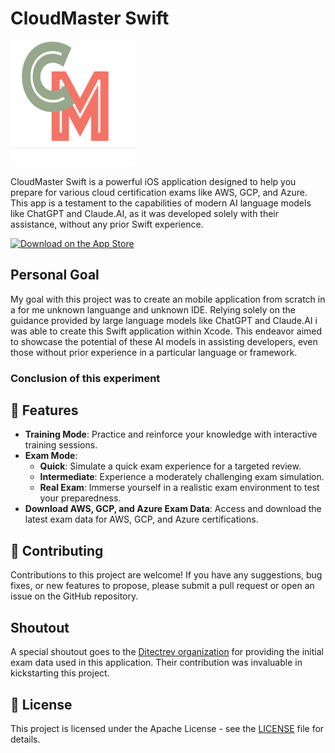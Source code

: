 # CloudMaster Swift

<img src="Assets/CM_White.png" width="200" height="200" alt="CloudMaster Icon">

CloudMaster Swift is a powerful iOS application designed to help you prepare for various cloud certification exams like AWS, GCP, and Azure. This app is a testament to the capabilities of modern AI language models like ChatGPT and Claude.AI, as it was developed solely with their assistance, without any prior Swift experience.

<a href="https://apps.apple.com/app/cloudmaster-swift/id6503601139" target="_blank">
  <img src="https://developer.apple.com/app-store/marketing/guidelines/images/badge-download-on-the-app-store.svg" alt="Download on the App Store" height="40"/>
</a>


## Personal Goal

My goal with this project was to create an mobile application from scratch in a for me unknown languange and unknown IDE. Relying solely on the guidance provided by large language models like ChatGPT and Claude.AI i was able to create this Swift application within Xcode. This endeavor aimed to showcase the potential of these AI models in assisting developers, even those without prior experience in a particular language or framework.

### Conclusion of this experiment



## 🌟 Features

- **Training Mode**: Practice and reinforce your knowledge with interactive training sessions.
- **Exam Mode**:
  - **Quick**: Simulate a quick exam experience for a targeted review.
  - **Intermediate**: Experience a moderately challenging exam simulation.
  - **Real Exam**: Immerse yourself in a realistic exam environment to test your preparedness.
- **Download AWS, GCP, and Azure Exam Data**: Access and download the latest exam data for AWS, GCP, and Azure certifications.

## 👥 Contributing

Contributions to this project are welcome! If you have any suggestions, bug fixes, or new features to propose, please submit a pull request or open an issue on the GitHub repository.

## Shoutout

A special shoutout goes to the [Ditectrev organization](https://github.com/orgs/Ditectrev/repositories?type=all) for providing the initial exam data used in this application. Their contribution was invaluable in kickstarting this project.

## 📜 License

This project is licensed under the Apache License - see the [LICENSE](LICENSE) file for details.
